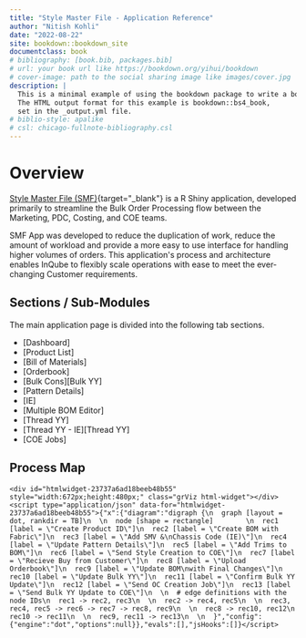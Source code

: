 ```yaml
---
title: "Style Master File - Application Reference"
author: "Nitish Kohli"
date: "2022-08-22"
site: bookdown::bookdown_site
documentclass: book
# bibliography: [book.bib, packages.bib]
# url: your book url like https://bookdown.org/yihui/bookdown
# cover-image: path to the social sharing image like images/cover.jpg
description: |
  This is a minimal example of using the bookdown package to write a book.
  The HTML output format for this example is bookdown::bs4_book,
  set in the _output.yml file.
# biblio-style: apalike
# csl: chicago-fullnote-bibliography.csl
---
```


# Overview

[Style Master File (SMF)](https://inqube.shinyapps.io/Style-Master-File/){target="_blank"} is a R Shiny application, developed primarily to streamline the Bulk Order Processing flow between the Marketing, PDC, Costing, and COE teams.

SMF App was developed to reduce the duplication of work, reduce the amount of workload and provide a more easy to use interface for handling higher volumes of orders. This application's process and architecture enables InQube to flexibly scale operations with ease to meet the ever-changing Customer requirements.

## Sections / Sub-Modules

The main application page is divided into the following tab sections.

-   [Dashboard]
-   [Product List]
-   [Bill of Materials]
-   [Orderbook]
-   [Bulk Cons][Bulk YY]
-   [Pattern Details]
-   [IE]
-   [Multiple BOM Editor]
-   [Thread YY]
-   [Thread YY - IE][Thread YY]
-   [COE Jobs]

## Process Map


```{=html}
<div id="htmlwidget-23737a6ad18beeb48b55" style="width:672px;height:480px;" class="grViz html-widget"></div>
<script type="application/json" data-for="htmlwidget-23737a6ad18beeb48b55">{"x":{"diagram":"digraph {\n  graph [layout = dot, rankdir = TB]\n  \n  node [shape = rectangle]        \n  rec1 [label = \"Create Product ID\"]\n  rec2 [label = \"Create BOM with Fabric\"]\n  rec3 [label = \"Add SMV &\nChassis Code (IE)\"]\n  rec4 [label = \"Update Pattern Details\"]\n  rec5 [label = \"Add Trims to BOM\"]\n  rec6 [label = \"Send Style Creation to COE\"]\n  rec7 [label = \"Recieve Buy from Customer\"]\n  rec8 [label = \"Upload Orderbook\"]\n  rec9 [label = \"Update BOM\nwith Final Changes\"]\n  rec10 [label = \"Update Bulk YY\"]\n  rec11 [label = \"Confirm Bulk YY Update\"]\n  rec12 [label = \"Send OC Creation Job\"]\n  rec13 [label = \"Send Bulk YY Update to COE\"]\n  \n  # edge definitions with the node IDs\n  rec1 -> rec2, rec3\n  \n  rec2 -> rec4, rec5\n  \n  rec3, rec4, rec5 -> rec6 -> rec7 -> rec8, rec9\n  \n  rec8 -> rec10, rec12\n  rec10 -> rec11\n  \n  rec9, rec11 -> rec13\n  \n  }","config":{"engine":"dot","options":null}},"evals":[],"jsHooks":[]}</script>
```
